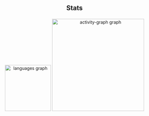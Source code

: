 <h2 align="center">Stats</h2>

###

<div align="center">
  <img src="https://github-readme-stats.vercel.app/api/top-langs?username=Gabrielaffonsocunha&locale=en&hide_title=false&layout=compact&card_width=320&langs_count=5&theme=blue-green&hide_border=false&order=2" height="150" alt="languages graph"  />
  <img src="https://github-readme-activity-graph.vercel.app/graph?username=Gabrielaffonsocunha&radius=16&theme=modern-lilac&area=true&order=5" height="300" alt="activity-graph graph"  />
</div>

###

<!--
**Gabrielaffonsocunha/Gabrielaffonsocunha** is a ✨ _special_ ✨ repository because its `README.md` (this file) appears on your GitHub profile.

Here are some ideas to get you started:

- 🔭 I’m currently working on ...
- 🌱 I’m currently learning ...
- 👯 I’m looking to collaborate on ...
- 🤔 I’m looking for help with ...
- 💬 Ask me about ...
- 📫 How to reach me: ...
- 😄 Pronouns: ...
- ⚡ Fun fact: ...
-->
